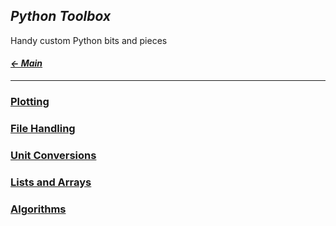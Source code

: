 ## _Python Toolbox_

Handy custom Python bits and pieces

#### _[&larr; Main](index.md)_

---

### [Plotting](plotting.md)

### [File Handling](file_handling.md)

### [Unit Conversions](unit_conversions.md)

### [Lists and Arrays](lists_and_arrays.md)

### [Algorithms](algorithms.md)



